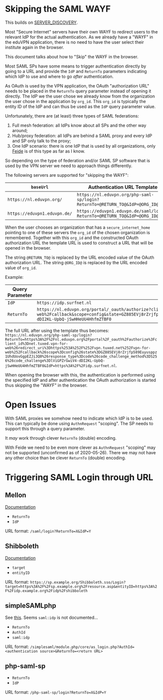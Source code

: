 # Skipping the SAML WAYF

This builds on [SERVER_DISCOVERY](SERVER_DISCOVERY.md).

Most "Secure Internet" servers have their own WAYF to redirect users to the 
relevant IdP for the actual authentication. As we already have a "WAYF" in the
eduVPN application, there is no need to have the user select their institute
again in the browser.

This document talks about how to "Skip" the WAYF in the browser.

Most SAML SPs have some means to trigger authentication directly by going to a
URL and provide the `IdP` and `ReturnTo` parameters indicating which IdP to use
and where to go _after_ authentication.

As OAuth is used by the VPN application, the OAuth "authorization URL" needs to
be placed in the `ReturnTo` query parameter instead of opening it directly. The
IdP we the user chose we already know from the organization the user chose in 
the application by `org_id`. This `org_id` is typically the entity ID of the
IdP and can thus be used as the `IdP` query parameter value.

Unfortunately, there are (at least) three types of SAML federations:

1. Full mesh federation: all IdPs know about all SPs and the other way around;
2. Hub/proxy federation: all IdPs are behind a SAML proxy and every IdP and SP
   only talk to the proxy;
3. One IdP scenario: there is one IdP that is used by all organizations, 
   only [Feide](https://www.feide.no/) is of this type as far as I know.

So depending on the type of federation and/or SAML SP software that is used by
the VPN server we need to approach things differently.

The following servers are supported for "skipping the WAYF":

| `baseUrl`                    | Authentication URL Template                                                 |
| ---------------------------- | --------------------------------------------------------------------------- |
| `https://nl.eduvpn.org/`     | `https://nl.eduvpn.org/php-saml-sp/login?ReturnTo=@RETURN_TO@&IdP=@ORG_ID@` |
| `https://eduvpn1.eduvpn.de/` | `https://eduvpn1.eduvpn.de/saml/login?ReturnTo=@RETURN_TO@&IdP=@ORG_ID@`    |

When the user chooses an organization that has a `secure_internet_home` 
pointing to one of these servers the `org_id` of the chosen organization is 
remembered. Together with this `org_id` and the constructed OAuth 
authorization URL the template URL is used to construct a URL that will be 
opened in the browser.

The string `@RETURN_TO@` is replaced by the URL encoded value of the OAuth 
authorization URL. The string `@ORG_ID@` is replaced by the URL encoded value
of `org_id`.

Example:

| Query Parameter | Value
| --------------- | ----
| `IdP`           | `https://idp.surfnet.nl`
| `ReturnTo`      | `https://nl.eduvpn.org/portal/_oauth/authorize?client_id=net.tuxed.vpn-for-web&redirect_uri=https%3A%2F%2Fvpn.tuxed.net%2Fvpn-for-web%2Fcallback&scope=config&state=GZ885EVj8rZrjfp589Euyusppz1UhdUovGgpEZJi3Q0&response_type=code&code_challenge_method=S256&code_challenge=lViGPZrGwiV4-dDI2KL-UpbQ-jSwHHeUU4HhfmZTBF0`

The full URL after using the template thus becomes: `https://nl.eduvpn.org/php-saml-sp/login?ReturnTo=https%3A%2F%2Fnl.eduvpn.org%2Fportal%2F_oauth%2Fauthorize%3Fclient_id%3Dnet.tuxed.vpn-for-web%26redirect_uri%3Dhttps%253A%252F%252Fvpn.tuxed.net%252Fvpn-for-web%252Fcallback%26scope%3Dconfig%26state%3DGZ885EVj8rZrjfp589Euyusppz1UhdUovGgpEZJi3Q0%26response_type%3Dcode%26code_challenge_method%3DS256%26code_challenge%3DlViGPZrGwiV4-dDI2KL-UpbQ-jSwHHeUU4HhfmZTBF0&IdP=https%3A%2F%2Fidp.surfnet.nl`.

When opening the browser with this, the authentication is performed using the 
specified IdP and after authentication the OAuth authorization is started thus
skipping the "WAYF" in the browser.

# Open Issues

With SAML proxies we somehow need to indicate which IdP is to be used. This can
typically be done using `AuthnRequest` "scoping". The SP needs to support this
through a query parameter.

It _may_ work through clever `ReturnTo` (double) encoding.

With Feide we need to be even more clever as `AuthnRequest` "scoping" may not 
be supported (unconfirmed as of 2020-05-26). There we may not have any other 
choice than be clever `ReturnTo` (double) encoding.

# Triggering SAML Login through URL

## Mellon

[Documentation](https://github.com/latchset/mod_auth_mellon#manual-login)

- `ReturnTo`
- `IdP`

URL format: `/saml/login?ReturnTo=X&IdP=Y`

## Shibboleth

[Documentation](https://wiki.shibboleth.net/confluence/display/SP3/SessionInitiator#SessionInitiator-InitiatorProtocol)

- `target`
- `entityID`

URL format: `https://sp.example.org/Shibboleth.sso/Login?target=https%3A%2F%2Fsp.example.org%2Fresource.asp&entityID=https%3A%2F%2Fidp.example.org%2Fidp%2Fshibboleth`

## simpleSAMLphp

See [this](https://github.com/simplesamlphp/simplesamlphp/blob/master/modules/core/www/as_login.php). Seems `saml:idp` is not documented...

- `ReturnTo`
- `AuthId`
- `saml:idp`

URL format: `/simplesaml/module.php/core/as_login.php?AuthId=<authentication source>&ReturnTo=<return URL>`

## php-saml-sp

- `ReturnTo`
- `IdP`

URL format: `/php-saml-sp/login?ReturnTo=X&IdP=Y`
